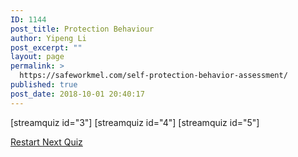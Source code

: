```yaml
---
ID: 1144
post_title: Protection Behaviour
author: Yipeng Li
post_excerpt: ""
layout: page
permalink: >
  https://safeworkmel.com/self-protection-behavior-assessment/
published: true
post_date: 2018-10-01 20:40:17
---
```

[streamquiz id="3"]
[streamquiz id="4"]
[streamquiz id="5"]

<a href="https://safeworkmel.com/self-protection-behavior-assessment/" role="button">
Restart
</a>
<a href="https://safeworkmel.com/sun-health-awareness-quiz/" role="button">
Next Quiz
</a>